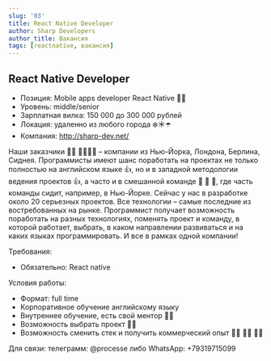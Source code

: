 ```yaml
---
slug: '03'
title: React Native Developer
author: Sharp Developers
author_title: Вакансия
tags: [reactnative, вакансия]
---
```


## React Native Developer

- Позиция: Mobile apps developer React Native 👨‍💻
- Уровень:  middle/senior
- Зарплатная вилка: 150 000 до 300 000 рублей
- Локация: удаленно из любого города ❄️☀️☂️
- Компания: http://sharp-dev.net/

Наши заказчики 👱🏾 👳‍♂️🕵️‍♂️ – компании из Нью-Йорка, Лондона, Берлина, Сиднея. Программисты имеют шанс поработать на проектах не только полностью на английском языке 👍, но и в западной методологии ведения проектов 👍, а часто и в смешанной команде 🤝 🤝 🤝, где часть команды сидит, например, в Нью-Йорке.
Сейчас у нас в разработке около 20 серьезных проектов. Все технологии – самые последние из востребованных на рынке. Программист получает возможность поработать на разных технологиях, поменять проект и команду, в которой работает, выбрать, в каком направлении развиваться и на каких языках программировать. И все в рамках одной компании!

Требования:
- Обязательно: React native

Условия работы:
- Формат: full time
- Корпоративное обучение английскому языку 
- Внутреннее обучение, есть свой ментор 👨‍🎓
- Возможность выбрать проект 🤸‍♂️
- Возможность сменить стек и получить коммерческий опыт 🤸‍♂️ 🤸‍♂️ 🤸‍♂️

Для связи: телеграмм: @processe либо WhatsApp: +79319715099

